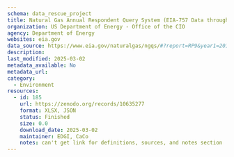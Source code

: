 ```yaml
---
schema: data_rescue_project 
title: Natural Gas Annual Respondent Query System (EIA-757 Data through 2017)
organization: US Department of Energy - Office of the CIO
agency: Department of Energy
websites: eia.gov
data_source: https://www.eia.gov/naturalgas/ngqs/#?report=RP9&year1=2017&year2=2017&company=Name
description: 
last_modified: 2025-03-02
metadata_available: No
metadata_url: 
category:
  - Environment
resources:
  - id: 185
    url: https://zenodo.org/records/10635277
    format: XLSX, JSON
    status: Finished
    size: 0.0
    download_date: 2025-03-02
    maintainer: EDGI, CaCo
    notes: can't get link for definitions, sources, and notes section
---
```

